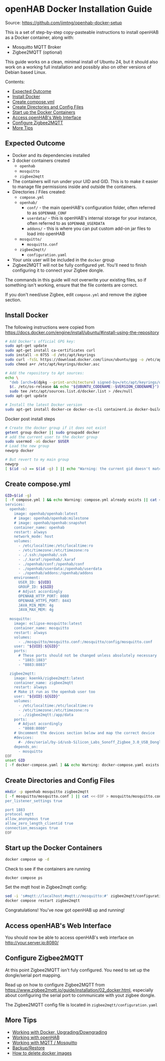 # openHAB Docker Installation Guide

Source: <https://github.com/jimtng/openhab-docker-setup>

This is a set of step-by-step copy-pasteable instructions to install openHAB as a Docker container, along with:

- Mosquitto MQTT Broker
- Zigbee2MQTT (optional)

This guide works on a clean, minimal install of Ubuntu 24, but it should also work on a working full installation and possibly also on other versions of Debian based Linux.

Contents:

- [Expected Outcome](#expected-outcome)
- [Install Docker](#install-docker)
- [Create compose.yml](#create-composeyml)
- [Create Directories and Config Files](#create-directories-and-config-files)
- [Start up the Docker Containers](#start-up-the-docker-containers)
- [Access openHAB's Web Interface](#access-openhabs-web-interface)
- [Configure Zigbee2MQTT](#configure-zigbee2mqtt)
- [More Tips](#more-tips)

## Expected Outcome

- Docker and its dependencies installed
- 3 docker containers created
  - `openhab`
  - `mosquitto`
  - `zigbee2mqtt`
- The containers will run under your UID and GID. This is to make it easier to manage file permissions inside and outside the containers.
- Directories / Files created:
  - `compose.yml`
  - `openhab/`
    - `conf/` - the main openHAB's configuration folder, often referred to as `$OPENHAB_CONF`
    - `userdata/` - this is openHAB's internal storage for your instance, often referred to as `$OPENHAB_USERDATA`
    - `addons/` - this is where you can put custom add-on jar files to load into openHAB
  - `mosquitto/`
    - `mosquitto.conf`
  - `zigbee2mqtt/`
    - `configuration.yaml`
- Your unix user will be included in the `docker` group
- Zigbee2MQTT will not be fully configured yet. You'll need to finish configuring it to connect your Zigbee dongle.

The commands in this guide will not overwrite your existing files, so if something isn't working, ensure that the file contents are correct.

If you don't need/use Zigbee, edit `compose.yml` and remove the zigbee section.

## Install Docker

The following instructions were copied from <https://docs.docker.com/engine/install/ubuntu/#install-using-the-repository>

```sh
# Add Docker's official GPG key:
sudo apt-get update
sudo apt-get install ca-certificates curl
sudo install -m 0755 -d /etc/apt/keyrings
sudo curl -fsSL https://download.docker.com/linux/ubuntu/gpg -o /etc/apt/keyrings/docker.asc
sudo chmod a+r /etc/apt/keyrings/docker.asc

# Add the repository to Apt sources:
echo \
  "deb [arch=$(dpkg --print-architecture) signed-by=/etc/apt/keyrings/docker.asc] https://download.docker.com/linux/ubuntu \
  $(. /etc/os-release && echo "${UBUNTU_CODENAME:-$VERSION_CODENAME}") stable" | \
  sudo tee /etc/apt/sources.list.d/docker.list > /dev/null
sudo apt-get update

# Install the latest Docker version
sudo apt-get install docker-ce docker-ce-cli containerd.io docker-buildx-plugin docker-compose-plugin
```

Docker post install steps

```sh
# Create the docker group if it does not exist
getent group docker || sudo groupadd docker
# add the current user to the docker group
sudo usermod -aG docker $USER
# Load the new group
newgrp docker
```

```sh
# But revert to my main group
newgrp
[ $(id -u) == $(id -g) ] || echo "Warning: the current gid doesn't match your uid. Don't proceed. Try rebooting."
```

## Create compose.yml

```sh
GID=$(id -g)
[ -f compose.yml ] && echo Warning: compose.yml already exists || cat <<EOF > compose.yml
services:
  openhab:
    image: openhab/openhab:latest
    # image: openhab/openhab:milestone
    # image: openhab/openhab:snapshot
    container_name: openhab
    restart: always
    network_mode: host
    volumes:
      - /etc/localtime:/etc/localtime:ro
      - /etc/timezone:/etc/timezone:ro
      - ./.ssh:/openhab/.ssh
      - ./.karaf:/openhab/.karaf
      - ./openhab/conf:/openhab/conf
      - ./openhab/userdata:/openhab/userdata
      - ./openhab/addons:/openhab/addons
    environment:
      USER_ID: ${UID}
      GROUP_ID: ${GID}
      # Adjust accordingly
      OPENHAB_HTTP_PORT: 8080
      OPENHAB_HTTPS_PORT: 8443
      JAVA_MIN_MEM: 4g
      JAVA_MAX_MEM: 4g
  
  mosquitto:
    image: eclipse-mosquitto:latest
    container_name: mosquitto
    restart: always
    volumes:
      - ./mosquitto/mosquitto.conf:/mosquitto/config/mosquitto.conf
    user: "${UID}:${GID}"
    ports:
      # These ports should not be changed unless absolutely necessary
      - "1883:1883"
      - "8883:8883"

  zigbee2mqtt:
    image: koenkk/zigbee2mqtt:latest
    container_name: zigbee2mqtt
    restart: always
    # Make it run as the openhab user too
    user: "${UID}:${GID}"
    volumes:
      - /etc/localtime:/etc/localtime:ro
      - /etc/timezone:/etc/timezone:ro
      - ./zigbee2mqtt:/app/data
    ports:
      # Adjust accordingly
      - "8088:8080"    
    # Uncomment the devices section below and map the correct device
    #devices:
      #- /dev/serial/by-id/usb-Silicon_Labs_Sonoff_Zigbee_3.0_USB_Dongle_Plus_0001-if00-port0:/dev/ttyUSB0
    depends_on:
      - mosquitto
EOF
unset GID
[ -f docker-compose.yaml ] && echo Warning: docker-compose.yaml exists. compose.yml will take precedence.
```

## Create Directories and Config Files

```sh
mkdir -p openhab mosquitto zigbee2mqtt
[ -f mosquitto/mosquitto.conf ] || cat <<-EOF > mosquitto/mosquitto.conf
per_listener_settings true

port 1883
protocol mqtt
allow_anonymous true
allow_zero_length_clientid true
connection_messages true    
EOF
```

## Start up the Docker Containers

```sh
docker compose up -d
```

Check to see if the containers are running

```sh
docker compose ps
```

Set the mqtt host in Zigbee2mqtt config:

```sh
sed -i 's#mqtt://localhost:#mqtt://mosquitto:#' zigbee2mqtt/configuration.yaml
docker compose restart zigbee2mqtt
```

Congratulations! You've now got openHAB up and running!

## Access openHAB's Web Interface

You should now be able to access openHAB's web interface on <http://your.server.ip:8080/>

## Configure Zigbee2MQTT

At this point Zigbee2MQTT isn't fuly configured.
You need to set up the dongle/serial port mapping.

Read up on how to configure Zigbee2MQTT from <https://www.zigbee2mqtt.io/guide/installation/02_docker.html>,
especially about configuring the serial port to communicate with yout zigbee dongle.

The Zigbee2MQTT config file is located in `zigbee2mqtt/configuration.yaml`

## More Tips

- [Working with Docker, Upgrading/Downgrading](docker.md)
- [Working with openHAB](openhab.md)
- [Working with MQTT / Mosquitto](mosquitto.md)
- [Backup/Restore](backup.md)
- [How to delete docker images](docker-cleanup.md)
